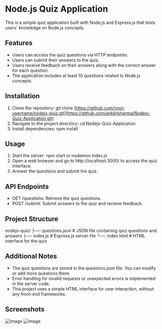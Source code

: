# Node.js Quiz Application

This is a simple quiz application built with Node.js and Express.js that tests users' knowledge on Node.js concepts.

## Features

- Users can access the quiz questions via HTTP endpoints.
- Users can submit their answers to the quiz.
- Users receive feedback on their answers along with the correct answer for each question.
- The application includes at least 10 questions related to Node.js concepts.

## Installation

1. Clone the repository:
  git clone [https://github.com/your-username/nodejs-quiz.git](https://github.com/ankkitsharma/Nodejs-Quiz-Application.git)
2. Navigate to the project directory:
  cd Nodejs-Quiz-Application
4. Install dependencies:
  npm install

## Usage

1. Start the server:
  npm start or nodemon index.js
2. Open a web browser and go to http://localhost:3000/ to access the quiz interface.
3. Answer the questions and submit the quiz.

## API Endpoints

- GET /questions: Retrieve the quiz questions.
- POST /submit: Submit answers to the quiz and receive feedback.

## Project Structure

nodejs-quiz/
├── questions.json      # JSON file containing quiz questions and answers
├── index.js           # Express.js server file
└── index.html          # HTML interface for the quiz

## Additional Notes

- The quiz questions are stored in the questions.json file. You can modify or add more questions there.
- Error handling for invalid requests or unexpected errors is implemented in the server code.
- This project uses a simple HTML interface for user interaction, without any front-end frameworks.
## Screenshots

![image](https://github.com/ankkitsharma/Nodejs-Quiz-Application/assets/78787267/04dcba64-ee85-4674-81e8-1fd079f5053e)
![image](https://github.com/ankkitsharma/Nodejs-Quiz-Application/assets/78787267/3b2ea192-6416-4b4d-acfe-6710af9ee3d3)





